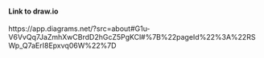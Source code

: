 <h4>Link to draw.io</h4>https://app.diagrams.net/?src=about#G1u-V6VvQq7JaZmhXwCBrdD2hGcZ5PgKCl#%7B%22pageId%22%3A%22RSWp_Q7aErI8Epxvq06W%22%7D
